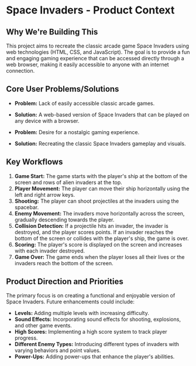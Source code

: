 # Space Invaders - Product Context

## Why We're Building This

This project aims to recreate the classic arcade game Space Invaders using web technologies (HTML, CSS, and JavaScript). The goal is to provide a fun and engaging gaming experience that can be accessed directly through a web browser, making it easily accessible to anyone with an internet connection.

## Core User Problems/Solutions

- **Problem:** Lack of easily accessible classic arcade games.
- **Solution:** A web-based version of Space Invaders that can be played on any device with a browser.

- **Problem:** Desire for a nostalgic gaming experience.
- **Solution:** Recreating the classic Space Invaders gameplay and visuals.

## Key Workflows

1. **Game Start:** The game starts with the player's ship at the bottom of the screen and rows of alien invaders at the top.
2. **Player Movement:** The player can move their ship horizontally using the left and right arrow keys.
3. **Shooting:** The player can shoot projectiles at the invaders using the spacebar.
4. **Enemy Movement:** The invaders move horizontally across the screen, gradually descending towards the player.
5. **Collision Detection:** If a projectile hits an invader, the invader is destroyed, and the player scores points. If an invader reaches the bottom of the screen or collides with the player's ship, the game is over.
6. **Scoring:** The player's score is displayed on the screen and increases with each invader destroyed.
7. **Game Over:** The game ends when the player loses all their lives or the invaders reach the bottom of the screen.

## Product Direction and Priorities

The primary focus is on creating a functional and enjoyable version of Space Invaders. Future enhancements could include:

- **Levels:** Adding multiple levels with increasing difficulty.
- **Sound Effects:** Incorporating sound effects for shooting, explosions, and other game events.
- **High Scores:** Implementing a high score system to track player progress.
- **Different Enemy Types:** Introducing different types of invaders with varying behaviors and point values.
- **Power-Ups:** Adding power-ups that enhance the player's abilities.
